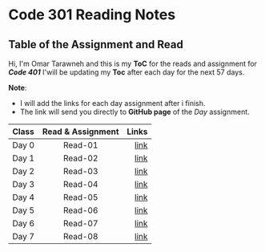 # Code 301 Reading Notes

## Table of the Assignment and Read

Hi, I'm Omar Tarawneh and this is my **ToC** for the reads and assignment for _**Code 401**_
I'will be updating my **Toc** after each day for the next 57 days.

**Note**:

- I will add the links for each day assignment after i finish.
- The link will send you directly to **GitHub page** of the _Day_ assignment.

| Class | Read & Assignment |                                                                               Links |
| :---- | :---------------: | ----------------------------------------------------------------------------------: |
| Day 0 |      Read-01      | [link](https://omar-tarawneh.github.io/reading-notes/reading-notes-code401/read-01) |
| Day 1 |      Read-02      | [link](https://omar-tarawneh.github.io/reading-notes/reading-notes-code401/read-02) |
| Day 2 |      Read-03      | [link](https://omar-tarawneh.github.io/reading-notes/reading-notes-code401/read-03) |
| Day 3 |      Read-04      | [link](https://omar-tarawneh.github.io/reading-notes/reading-notes-code401/read-04) |
| Day 4 |      Read-05      | [link](https://omar-tarawneh.github.io/reading-notes/reading-notes-code401/read-05) |
| Day 5 |      Read-06      | [link](https://omar-tarawneh.github.io/reading-notes/reading-notes-code401/read-06) |
| Day 6 |      Read-07      | [link](https://omar-tarawneh.github.io/reading-notes/reading-notes-code401/read-07) |
| Day 7 |      Read-08      | [link](https://omar-tarawneh.github.io/reading-notes/reading-notes-code401/read-08) |
